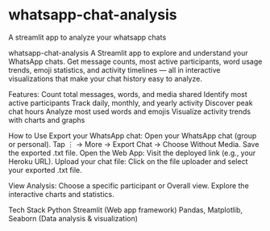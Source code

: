 # whatsapp-chat-analysis
A streamlit app to analyze your whatsapp chats


whatsapp-chat-analysis
A Streamlit app to explore and understand your WhatsApp chats. Get message counts, most active participants, word usage trends, emoji statistics, and activity timelines — all in interactive visualizations that make your chat history easy to analyze.

Features:
Count total messages, words, and media shared
Identify most active participants
Track daily, monthly, and yearly activity
Discover peak chat hours
Analyze most used words and emojis
Visualize activity trends with charts and graphs

How to Use
Export your WhatsApp chat:
Open your WhatsApp chat (group or personal).
Tap ⋮ → More → Export Chat → Choose Without Media.
Save the exported .txt file.
Open the Web App:
Visit the deployed link (e.g., your Heroku URL).
Upload your chat file:
Click on the file uploader and select your exported .txt file.

View Analysis:
Choose a specific participant or Overall view.
Explore the interactive charts and statistics.

Tech Stack
Python
Streamlit (Web app framework)
Pandas, Matplotlib, Seaborn (Data analysis & visualization)


